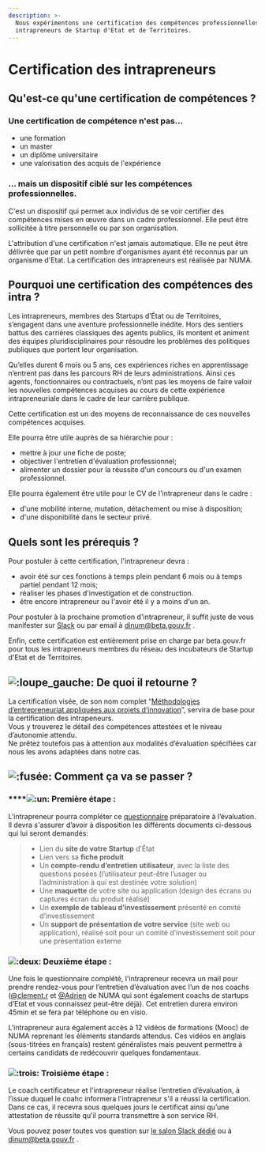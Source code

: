 ```yaml
---
description: >-
  Nous expérimentons une certification des compétences professionnelles des
  intrapreneurs de Startup d'Etat et de Territoires.
---
```


# Certification des intrapreneurs

## Qu'est-ce qu'une certification de compétences ?

### Une certification de compétence n'est pas...

* une formation
* un master
* un diplôme universitaire
* une valorisation des acquis de l'expérience

### ... mais un dispositif ciblé sur les compétences professionnelles.

C'est un dispositif qui permet aux individus de se voir certifier des compétences mises en œuvre dans un cadre professionnel. Elle peut être sollicitée à titre personnelle ou par son organisation. 

L'attribution d'une certification n'est jamais automatique. Elle ne peut être délivrée que par un petit nombre d'organismes ayant été reconnus par un organisme d'Etat. La certification des intrapreneurs est réalisée par NUMA.

## Pourquoi une certification des compétences des intra ?

Les intrapreneurs, membres des Startups d’État ou de Territoires, s’engagent dans une aventure professionnelle inédite. Hors des sentiers battus des carrières classiques des agents publics, ils montent et animent des équipes pluridisciplinaires pour résoudre les problèmes des politiques publiques que portent leur organisation.

Qu’elles durent 6 mois ou 5 ans, ces expériences riches en apprentissage n’entrent pas dans les parcours RH de leurs administrations. Ainsi ces agents, fonctionnaires ou contractuels, n’ont pas les moyens de faire valoir les nouvelles compétences acquises au cours de cette expérience intrapreneuriale dans le cadre de leur carrière publique.

Cette certification est un des moyens de reconnaissance de ces nouvelles compétences acquises. 

Elle pourra être utile auprès de sa hiérarchie pour :

* mettre à jour une fiche de poste;
* objectiver l'entretien d'évaluation professionnel;
* alimenter un dossier pour la réussite d'un concours ou d'un examen professionnel.

Elle pourra également être utile pour le CV de l'intrapreneur dans le cadre :

* d'une mobilité interne, mutation, détachement ou mise à disposition;
* d'une disponibilité dans le secteur privé.

## Quels sont les prérequis ?

Pour postuler à cette certification, l'intrapreneur devra : 

* avoir été sur ces fonctions à temps plein pendant 6 mois ou à temps partiel pendant 12 mois;
* réaliser les phases d'investigation et de construction.
* être encore intrapreneur ou l'avoir été il y a moins d'un an.

Pour postuler à la prochaine promotion d'intrapreneur, il suffit juste de vous manifester sur [Slack](https://app.slack.com/client/T04C2PSNY/C0135ELJ6TV/thread/C011EK4NQH3-1590481204.000800) ou par email à dinum@beta.gouv.fr .

Enfin, cette certification est entièrement prise en charge par beta.gouv.fr pour tous les intrapreneurs membres du réseau des incubateurs de Startup d'Etat et de Territoires.

## ![:loupe\_gauche:](https://a.slack-edge.com/production-standard-emoji-assets/10.2/google-medium/1f50d.png) **De quoi il retourne ?**

La certification visée, de son nom complet “[Méthodologies d’entrepreneuriat appliquées aux projets d’innovation](https://slack-redir.net/link?url=https%3A%2F%2Fcertificationprofessionnelle.fr%2Frecherche%2Frs%2F3536&v=3)”, servira de base pour la certification des intrapeneurs.  
Vous y trouverez le détail des compétences attestées et le niveau d’autonomie attendu.  
Ne prêtez toutefois pas à attention aux modalités d’évaluation spécifiées car nous les avons adaptées dans notre cas.

## ![:fus&#xE9;e:](https://a.slack-edge.com/production-standard-emoji-assets/10.2/google-medium/1f680.png) **Comment ça va se passer ?**

### \*\*\*\*![:un:](https://a.slack-edge.com/production-standard-emoji-assets/10.2/google-medium/0031-fe0f-20e3.png) **Première étape :** 

L'intrapreneur pourra compléter ce [questionnaire](https://slack-redir.net/link?url=https%3A%2F%2Fnuma-paris.typeform.com%2Fto%2FdndjC5&v=3) préparatoire à l’évaluation.  Il devra s'assurer d’avoir à disposition les différents documents ci-dessous qui lui seront demandés:

> - Lien du **site de votre Startup** d’État  
> - Lien vers sa **fiche produit**  
> - Un **compte-rendu d’entretien** **utilisateur**, avec la liste des questions posées \(l’utilisateur peut-être l’usager ou l’administration à qui est destinée votre solution\)  
> - Une **maquette** de votre site ou application \(design des écrans ou captures écran du produit réalisé\)  
> - Un **exemple de tableau d’investissement** présenté en comité d’investissement  
> - Un **support de présentation de votre service** \(site web ou application\), réalisé soit pour un comité d’investissement soit pour une présentation externe

### ![:deux:](https://a.slack-edge.com/production-standard-emoji-assets/10.2/google-medium/0032-fe0f-20e3.png) **Deuxième étape** : 

Une fois le questionnaire complété, l'intrapreneur recevra un mail pour prendre rendez-vous pour l’entretien d’évaluation avec l’un de nos coachs \([@clement.r](https://startups-detat.slack.com/team/U011ELKUX4M) et [@Adrien](https://startups-detat.slack.com/team/UF6LGV4MB) de NUMA qui sont également coachs de startups d’Etat et vous connaissez peut-être déjà\). Cet entretien durera environ 45min et se fera par téléphone ou en visio.

L'intrapreneur aura également accès à 12 vidéos de formations \(Mooc\) de NUMA reprenant les éléments standards attendus. Ces vidéos en anglais \(sous-titrées en français\) restent généralistes mais peuvent permettre à certains candidats de redécouvrir quelques fondamentaux.

### ![:trois:](https://a.slack-edge.com/production-standard-emoji-assets/10.2/google-medium/0033-fe0f-20e3.png) **Troisième étape** : 

Le coach certificateur et l'intrapreneur réalise l’entretien d’évaluation, à l’issue duquel le coahc informera l'intrapreneur s'il a réussi la certification. Dans ce cas, il recevra sous quelques jours le certificat ainsi qu’une attestation de réussite qu'il pourra transmettre à son service RH. 

Vous pouvez poser toutes vos question sur [le salon Slack dédié](https://app.slack.com/client/T04C2PSNY/C0135ELJ6TV/thread/C011EK4NQH3-1590481204.000800) ou à dinum@beta.gouv.fr .

